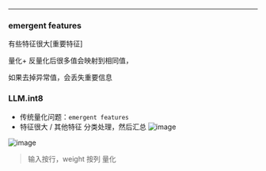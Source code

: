 ---
### emergent features

有些特征很大[重要特征]

量化+ 反量化后很多值会映射到相同值，

如果去掉异常值，会丢失重要信息

### LLM.int8
* 传统量化问题：` emergent features `
* 特征很大 / 其他特征 分类处理，然后汇总
![image](https://github.com/hinswhale/AI-Learning/assets/22999866/c1f411b0-8e64-4982-8cf9-6002090ab926)

![image](https://github.com/hinswhale/AI-Learning/assets/22999866/ee139c40-8011-465c-960d-69337f65fdc5)
> 输入按行，weight 按列 量化

